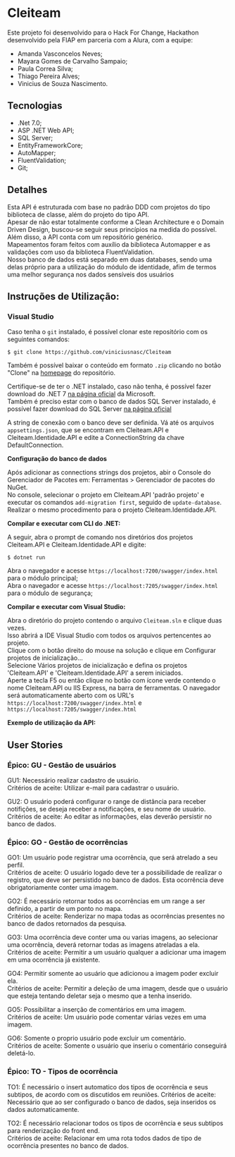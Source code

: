 # Cleiteam

Este projeto foi desenvolvido para o Hack For Change, Hackathon desenvolvido pela FIAP em parceria com a Alura, com a equipe:  
- Amanda Vasconcelos Neves;  
- Mayara Gomes de Carvalho Sampaio;  
- Paula Correa Silva;  
- Thiago Pereira Alves;  
- Vinicius de Souza Nascimento.    

## Tecnologias

- .Net 7.0;
- ASP .NET Web API;
- SQL Server;
- EntityFrameworkCore;
- AutoMapper;
- FluentValidation;
- Git;

## Detalhes
Esta API é estruturada com base no padrão DDD com projetos do tipo biblioteca de classe, além do projeto do tipo API.  
Apesar de não estar totalmente conforme a Clean Architecture e o Domain Driven Design, buscou-se seguir seus princípios na medida do possível.  
Além disso, a API conta com um repositório genérico.  
Mapeamentos foram feitos com auxílio da biblioteca Automapper e as validações com uso da biblioteca FluentValidation.  
Nosso banco de dados está separado em duas databases, sendo uma delas próprio para a utilização do módulo de identidade, afim de termos uma melhor segurança nos dados sensíveis dos usuários

## Instruções de Utilização:

### Visual Studio

Caso tenha o `git` instalado, é possível clonar este repositório com os seguintes comandos:

```console
$ git clone https://github.com/viniciusnasc/Cleiteam
```

Também é possível baixar o conteúdo em formato `.zip` clicando no botão "Clone" na [homepage](https://github.com/viniciusnasc/Cleiteam) do repositório.

Certifique-se de ter o .NET instalado, caso não tenha, é possível fazer download do .NET 7 [na página oficial](https://dotnet.microsoft.com/download/dotnet) da Microsoft.  
Também é preciso estar com o banco de dados SQL Server instalado, é possível fazer download do SQL Server [na página oficial]([https://www.mongodb.com/](https://www.microsoft.com/pt-br/sql-server/sql-server-downloads))

A string de conexão com o banco deve ser definida. Vá até os arquivos `appsettings.json`, que se encontram em Cleiteam.API e Cleiteam.Identidade.API e edite a ConnectionString da chave DefaultConnection.  

**Configuração do banco de dados**

Após adicionar as connections strings dos projetos, abir o Console do Gerenciador de Pacotes em: Ferramentas > Gerenciador de pacotes do NuGet.  
No console, selecionar o projeto em Cleiteam.API 'padrão projeto' e executar os comandos `add-migration first`, seguido de `update-database`.  
Realizar o mesmo procedimento para o projeto Cleiteam.Identidade.API.  

**Compilar e executar com CLI do .NET:**

A seguir, abra o prompt de comando nos diretórios dos projetos Cleiteam.API e Cleiteam.Identidade.API e digite:

```console
$ dotnet run
```

Abra o navegador e acesse `https://localhost:7200/swagger/index.html` para o módulo principal;  
Abra o navegador e acesse `https://localhost:7205/swagger/index.html` para o módulo de segurança;  

**Compilar e executar com Visual Studio:**

Abra o diretório do projeto contendo o arquivo `Cleiteam.sln` e clique duas vezes.  
Isso abrirá a IDE Visual Studio com todos os arquivos pertencentes ao projeto.  
Clique com o botão direito do mouse na solução e clique em Configurar projetos de inicialização...  
Selecione Vários projetos de inicialização e defina os projetos 'Cleiteam.API' e 'Cleiteam.Identidade.API' a serem iniciados.  
Aperte a tecla F5 ou então clique no botão com ícone verde contendo o nome Cleiteam.API ou IIS Express, na barra de ferramentas. O navegador será automaticamente aberto com os URL's `https://localhost:7200/swagger/index.html` e `https://localhost:7205/swagger/index.html`

**Exemplo de utilização da API:**

## User Stories  

### Épico: GU - Gestão de usuários

GU1: Necessário realizar cadastro de usuário.  
Critérios de aceite: Utilizar e-mail para cadastrar o usuário.  

GU2: O usuário poderá configurar o range de distância para receber notifições, se deseja receber a notificações, e seu nome de usuário.  
Critérios de aceite: Ao editar as informações, elas deverão persistir no banco de dados.  

### Épico: GO - Gestão de ocorrências  

GO1: Um usuário pode registrar uma ocorrência, que será atrelado a seu perfil.  
Critérios de aceite: O usuário logado deve ter a possibilidade de realizar o registro, que deve ser persistido no banco de dados. Esta ocorrência deve obrigatoriamente conter uma imagem.  

GO2: É necessário retornar todos as ocorrências em um range a ser definido, a partir de um ponto no mapa.  
Critérios de aceite: Renderizar no mapa todas as ocorrências presentes no banco de dados retornados da pesquisa.  

GO3: Uma ocorrência deve conter uma ou varias imagens, ao selecionar uma ocorrência, deverá retornar todas as imagens atreladas a ela.  
Critérios de aceite: Permitir a um usuário qualquer a adicionar uma imagem em uma ocorrência já existente.  

GO4: Permitir somente ao usuário que adicionou a imagem poder excluir ela.  
Critérios de aceite: Permitir a deleção de uma imagem, desde que o usuário que esteja tentando deletar seja o mesmo que a tenha inserido.  

GO5: Possibilitar a inserção de comentários em uma imagem.  
Critérios de aceite: Um usuário pode comentar várias vezes em uma imagem.

GO6: Somente o proprio usuário pode excluir um comentário.  
Critérios de aceite: Somente o usuário que inseriu o comentário conseguirá deletá-lo.

### Épico: TO - Tipos de ocorrência  

TO1: É necessário o insert automatico dos tipos de ocorrência e seus subtipos, de acordo com os discutidos em reuniões.
Critérios de aceite: Necessário que ao ser configurado o banco de dados, seja inseridos os dados automaticamente.  

TO2: É necessário relacionar todos os tipos de ocorrência e seus subtipos para renderização do front end.  
Critérios de aceite: Relacionar em uma rota todos dados de tipo de ocorrência presentes no banco de dados.  
